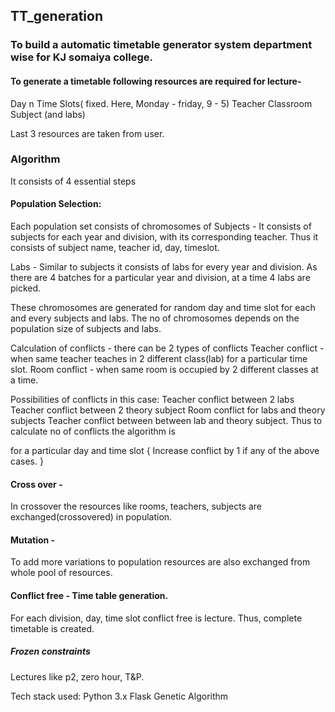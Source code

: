 ## TT_generation  
### To build a automatic timetable generator system department wise for KJ somaiya college.


#### To generate a timetable following resources are  required for lecture-
 
  Day n Time Slots( fixed. Here, Monday - friday, 9 - 5)
  Teacher
  Classroom
  Subject (and labs)

Last 3 resources are taken from user.

### Algorithm
It consists of 4 essential steps
#### Population Selection:
  Each population set consists of chromosomes of 
  Subjects - It consists of subjects for each year and division, with its corresponding teacher.
  Thus it consists of subject name, teacher id, day, timeslot.

  Labs - Similar to subjects it consists of labs for every year and division. As there are 4 batches for a particular year and division, at a time 4 labs are picked.

  These chromosomes are generated for random day and time slot for each and every subjects and labs. The no of chromosomes depends on the population size of subjects and labs. 

  Calculation of conflicts - there can be 2 types of conflicts
  Teacher conflict - when same teacher teaches in 2 different class(lab) for a particular time slot.
  Room conflict - when same room is occupied by 2 different classes at a time.

  Possibilities of conflicts in this case:
  Teacher conflict between 2 labs
  Teacher conflict between 2 theory subject 
  Room conflict for labs and theory subjects
  Teacher conflict between between lab and theory subject.
  Thus to calculate no of conflicts the algorithm is

  for a particular day and time slot {
       Increase conflict by 1 if any of the above        cases.
  }

#### Cross over - 
  In crossover the resources like rooms, teachers, subjects are exchanged(crossovered) in population.

#### Mutation - 
  To add more variations to population resources are also exchanged from whole pool of resources.

#### Conflict free - Time table generation.
  For each division, day, time slot conflict free is lecture. Thus, complete timetable is created.

##### Frozen constraints  
Lectures like p2, zero hour, T&P.


Tech stack used:
  Python 3.x
  Flask
  Genetic Algorithm


